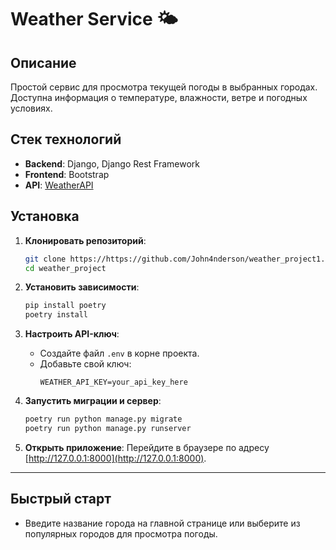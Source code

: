 
# Weather Service 🌤️

## Описание

Простой сервис для просмотра текущей погоды в выбранных городах. Доступна информация о температуре, влажности, ветре и погодных условиях.

## Стек технологий

- **Backend**: Django, Django Rest Framework
- **Frontend**: Bootstrap
- **API**: [WeatherAPI](https://www.weatherapi.com/)

## Установка

1. **Клонировать репозиторий**:
   ```bash
   git clone https://https://github.com/John4nderson/weather_project1.git
   cd weather_project
   ```

2. **Установить зависимости**:
   ```bash
   pip install poetry
   poetry install
   ```

3. **Настроить API-ключ**:
   - Создайте файл `.env` в корне проекта.
   - Добавьте свой ключ:
     ```plaintext
     WEATHER_API_KEY=your_api_key_here
     ```

4. **Запустить миграции и сервер**:
   ```bash
   poetry run python manage.py migrate
   poetry run python manage.py runserver
   ```

5. **Открыть приложение**:
   Перейдите в браузере по адресу [http://127.0.0.1:8000](http://127.0.0.1:8000).

---

## Быстрый старт

- Введите название города на главной странице или выберите из популярных городов для просмотра погоды.
